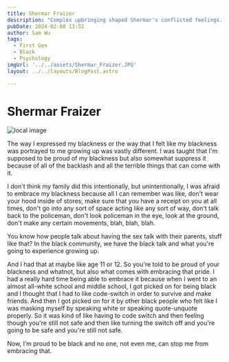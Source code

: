 ```yaml
---
title: Shermar Fraizer
description: "Complex upbringing shaped Shermar's conflicted feelings. Now, Shermar proudly embraces a black identity."
pubDate: 2024-02-08 13:52
author: Sam Wu
tags:
  - First Gen
  - Black 
  - Psychology
imgUrl: '../../assets/Shermar_Fraizer.JPG'
layout: ../../layouts/BlogPost.astro

---
```

# Shermar Fraizer

![local image](/../src/assets/Shermar_Fraizer.JPG)

The way I expressed my blackness or the way that I felt like my blackness was portrayed to me growing up was vastly different. I was taught that I'm supposed to be proud of my blackness but also somewhat suppress it because of all of the backlash and all the terrible things that can come with it.

I don't think my family did this intentionally, but unintentionally, I was afraid to embrace my blackness because all I can remember was like, don't wear your hood inside of stores, make sure that you have a receipt on you at all times, don't go into any sort of space acting like any sort of way, don't talk back to the policeman, don't look policeman in the eye, look at the ground, don't make any certain movements, blah, blah, blah.

You know how people talk about having the sex talk with their parents, stuff like that? In the black community, we have the black talk and what you're going to experience growing up.

And I had that at maybe like age 11 or 12. So you're told to be proud of your blackness and whatnot, but also what comes with embracing that pride. I had a really hard time being able to embrace it because when I went to an almost all-white school and middle school, I got picked on for being black and I thought that I had to like code-switch in order to survive and make friends. And then I got picked on for it by other black people who felt like I was masking myself by speaking white or speaking quote-unquote properly. So it was kind of like having to code switch and then feeling though you're still not safe and then like turning the switch off and you're going to be safe and you're still not safe.

Now, I’m proud to be black and no one, not even me, can stop me from embracing that.







